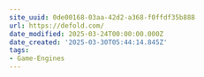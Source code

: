 ```yaml
---
site_uuid: 0de00168-03aa-42d2-a368-f0ffdf35b888
url: https://defold.com/
date_modified: 2025-03-24T00:00:00.000Z
date_created: '2025-03-30T05:44:14.845Z'
tags:
- Game-Engines
---
```









